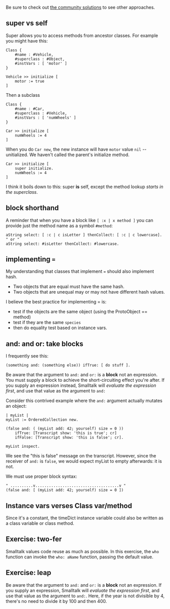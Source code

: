 Be sure to check out [the community solutions](https://exercism.io/tracks/pharo-smalltalk/exercises/${SLUG}/solutions) to see other approaches.


## super vs self

Super allows you to access methods from ancestor classes. For example you might have this:
```smalltalk
Class {
    #name : #Vehicle,
    #superclass : #Object,
    #instVars : [ 'motor' ]
}

Vehicle >> initialize [
    motor := true
]
```
Then a subclass
```smalltalk
Class {
    #name : #Car,
    #superclass : #Vehicle,
    #instVars : [ 'numWheels' ]
}

Car >> initialize [
    numWheels := 4
]
```
When you do `Car new`, the new instance will have `motor` value `nil` -- unitialized. We haven't called the parent's initialize method.
```smalltalk
Car >> initialize [
    super initialize.
    numWheels := 4
]
```

I think it boils down to this:
super **is** self, except the method lookup _starts in the superclass_.

## block shorthand

A reminder that when you have a block like `[ :x | x method ]` you can provide just the method name as a symbol `#method`:
```smalltalk
aString select: [ :c | c isLetter ] thenCollect: [ :c | c lowercase].
" or "
aString select: #isLetter thenCollect: #lowercase.
```

## implementing `=`

My understanding that classes that implement `=` should also implement hash.
* Two objects that are equal must have the same hash.
* Two objects that are unequal may or may not have different hash values.

I believe the best practice for implementing = is:
* test if the objects are the same object (using the ProtoObject == method)
* test if they are the same `species`
* then do equality test based on instance vars.

## and: and or: take blocks

I frequently see this:
```smalltalk
(something and: (something else)) ifTrue: [ do stuff ].
```
Be aware that the argument to `and:` and `or:` is a **block** not an
expression. You must supply a block to achieve the short-circuiting effect
you're after. If you supply an expression instead, Smalltalk will *evaluate
the expression first*, and use that value as the argument to `and:`

Consider this contrived example where the `and:` argument actually mutates
an object:
```smalltalk
| myList |
myList := OrderedCollection new.

(false and: ( (myList add: 42; yourself) size = 0 )) 
	ifTrue: [Transcript show: 'this is true'; cr]
	ifFalse: [Transcript show: 'this is false'; cr].

myList inspect.
```
We see the "this is false" message on the transcript. However,
since the receiver of `and:` is `false`, we would expect myList to empty
afterwards: it is not.

We must use proper block syntax:
```smalltalk
" ..........v.....................................v "
(false and: [ (myList add: 42; yourself) size = 0 ]) 
```

## Instance vars verses Class var/method

<!-- ref https://exercism.io/mentor/solutions/571b9fbdee9f44688173c39aa02c4a6d -->
Since it's a constant, the timeDict instance variable could also be written as a class variable or class method.

<!-- ===================================================== -->
## Exercise: two-fer

Smalltalk values code reuse as much as possible. In this exercise, the `who`
function can invoke the `who: aName` function, passing the default value.

<!-- ===================================================== -->
## Exercise: leap

Be aware that the argument to `and:` and `or:` is a **block** not an
expression. If you supply an expression, Smalltalk will *evaluate
the expression first*, and use that value as the argument to `and:`.
Here, if the year is not divisible by 4, there's no need to divide it by 100
and then 400.
